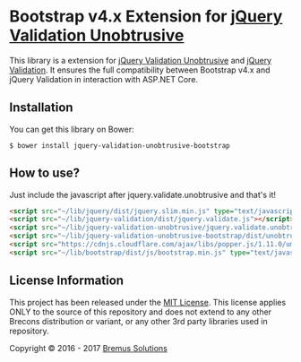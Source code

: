 Bootstrap v4.x Extension for [jQuery Validation Unobtrusive](https://github.com/aspnet/jquery-validation-unobtrusive)
================================

This library is a extension for [jQuery Validation Unobtrusive](https://github.com/aspnet/jquery-validation-unobtrusive) and [jQuery Validation](https://github.com/jquery-validation/jquery-validation). It ensures the full compatibility between Bootstrap v4.x and jQuery Validation in interaction with ASP.NET Core.

## Installation
You can get this library on Bower:
```
$ bower install jquery-validation-unobtrusive-bootstrap
```

## How to use?
Just include the javascript after jquery.validate.unobtrusive and that's it!
```html
<script src="~/lib/jquery/dist/jquery.slim.min.js" type="text/javascript"></script>
<script src="~/lib/jquery-validation/dist/jquery.validate.js"></script>
<script src="~/lib/jquery-validation-unobtrusive/jquery.validate.unobtrusive.js"></script>
<script src="~/lib/jquery-validation-unobtrusive-bootstrap/dist/unobtrusive-bootstrap.js"></script>
<script src="https://cdnjs.cloudflare.com/ajax/libs/popper.js/1.11.0/umd/popper.min.js" type="text/javascript"></script>
<script src="~/lib/bootstrap/dist/js/bootstrap.min.js" type="text/javascript"></script>
```

## License Information
This project has been released under the [MIT License](https://opensource.org/licenses/mit-license.php). This license applies ONLY
to the source of this repository and does not extend to any other Brecons distribution or variant, or any other 3rd party libraries
used in  repository.

Copyright &copy; 2016 - 2017 [Bremus Solutions](http://www.bremus-solutions.de)